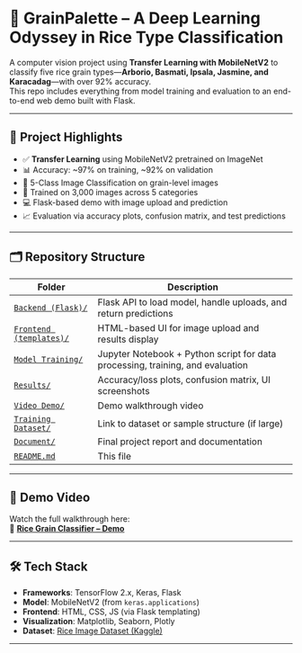 # 🌾 GrainPalette – A Deep Learning Odyssey in Rice Type Classification

A computer vision project using **Transfer Learning with MobileNetV2** to classify five rice grain types—**Arborio, Basmati, Ipsala, Jasmine, and Karacadag**—with over 92% accuracy.  
This repo includes everything from model training and evaluation to an end-to-end web demo built with Flask.

---

## 📌 Project Highlights

- ✅ **Transfer Learning** using MobileNetV2 pretrained on ImageNet
- 📊 Accuracy: ~97% on training, ~92% on validation
- 🧠 5-Class Image Classification on grain-level images
- 🧪 Trained on 3,000 images across 5 categories
- 💻 Flask-based demo with image upload and prediction
- 📈 Evaluation via accuracy plots, confusion matrix, and test predictions

---

## 🗂 Repository Structure

| Folder | Description |
|--------|-------------|
| [`Backend (Flask)/`](./Backend%20(Flask)) | Flask API to load model, handle uploads, and return predictions |
| [`Frontend (templates)/`](./Frontend%20(templates)) | HTML-based UI for image upload and results display |
| [`Model Training/`](./Model%20Training) | Jupyter Notebook + Python script for data processing, training, and evaluation |
| [`Results/`](./Results) | Accuracy/loss plots, confusion matrix, UI screenshots |
| [`Video Demo/`](./Video%20Demo) | Demo walkthrough video |
| [`Training Dataset/`](./Training%20Dataset) | Link to dataset or sample structure (if large) |
| [`Document/`](./Document) | Final project report and documentation |
| [`README.md`](./README.md) | This file |



---

## 🚀 Demo Video

Watch the full walkthrough here:  
🎥 **[Rice Grain Classifier – Demo]([https://youtu.be/your-demo-link](https://drive.google.com/file/d/1VML8l14Xu-J0RRLRPRxJ8EESaH7wMw9S/view?usp=sharing))**

---

## 🛠 Tech Stack

- **Frameworks**: TensorFlow 2.x, Keras, Flask
- **Model**: MobileNetV2 (from `keras.applications`)
- **Frontend**: HTML, CSS, JS (via Flask templating)
- **Visualization**: Matplotlib, Seaborn, Plotly
- **Dataset**: [Rice Image Dataset (Kaggle)](https://www.kaggle.com/datasets/muratkokludataset/rice-image-dataset)

---
